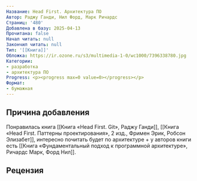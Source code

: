 ```yaml
---
Название: Head First. Архитектура ПО
Автор: Раджу Ганди, Нил Форд, Марк Ричардс
Страниц: '480'
Добавлена в базу: 2025-04-13
Прочитана: false
Начал читать: null
Закончил читать: null
Тип: '[[Книга]]'
Обложка: https://ir.ozone.ru/s3/multimedia-1-0/wc1000/7396338780.jpg
Категории:
- разработка
- архитектура ПО
Progress: <p><progress max=0 value=0></progress></p>
Формат:
- бумажная
---
```

## Причина добавления

Понравилась книга [[Книга «Head First. Git», Раджу Ганди]], [[Книга «Head First. Паттерны проектирования», 2 изд., Фримен Эрик, Робсон Элизабет]], интересно почитать будет по архитектуре + у авторов книги есть [[Книга «Фундаментальный подход к программной архитектуре», Ричардс Марк, Форд Нил]].

## Рецензия